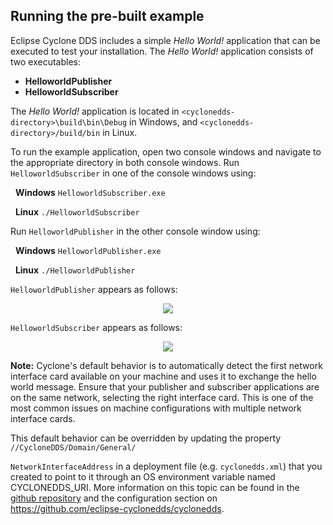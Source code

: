 ## Running the pre-built example

Eclipse Cyclone DDS includes a simple _Hello World!_ application that can be executed to test your installation. The _Hello World!_ application consists of two executables:

- **HelloworldPublisher**
- **HelloworldSubscriber**

The _Hello World!_ application is located in `<cyclonedds-directory>\build\bin\Debug` in Windows, and `<cyclonedds-directory>/build/bin` in Linux.

To run the example application, open two console windows and navigate to the appropriate directory in both console windows. Run `HelloworldSubscriber` in one of the console windows using:

&nbsp; **Windows** `HelloworldSubscriber.exe`

&nbsp; **Linux** `./HelloworldSubscriber`

Run `HelloworldPublisher` in the other console window using:

&nbsp; **Windows** `HelloworldPublisher.exe`

&nbsp; **Linux** `./HelloworldPublisher`

`HelloworldPublisher` appears as follows:

<div align=center> <img src="src/figs/1.6.2-1.png"></div>

`HelloworldSubscriber` appears as follows:

<div align=center> <img src="src/figs/1.6.2-2.png"></div>

**Note:** Cyclone's default behavior is to automatically detect the first network interface card available on your machine and uses it to exchange the hello world message. Ensure that your publisher and subscriber applications are on the same network, selecting the right interface card. This is one of the most common issues on machine configurations with multiple network interface cards.

This default behavior can be overridden by updating the property `//CycloneDDS/Domain/General/`

`NetworkInterfaceAddress` in a deployment file (e.g. `cyclonedds.xml`) that you created to point to it through an OS environment variable named CYCLONEDDS\_URI. More information on this topic can be found in the [github repository](https://github.com/eclipse-cyclonedds/cyclonedds/blob/master/docs/manual/options.md) and the configuration section on https://github.com/eclipse-cyclonedds/cyclonedds.